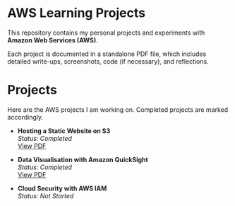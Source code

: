 # AWS Learning Projects

This repository contains my personal projects and experiments with **Amazon Web Services (AWS)**.

Each project is documented in a standalone PDF file, which includes detailed write-ups, screenshots, code (if necessary), and reflections.

# Projects

Here are the AWS projects I am working on. Completed projects are marked accordingly.

- **Hosting a Static Website on S3**  
  _Status: Completed_  
  [View PDF](./Hosting%20a%20static%20website%20on%20S3.pdf)
  
- **Data Visualisation with Amazon QuickSight**  
  _Status: Completed_  
  [View PDF](./Data%20Visualization%20and%20Analysis%20with%20QuickSight.pdf)

- **Cloud Security with AWS IAM**  
  _Status: Not Started_
